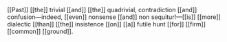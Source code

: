 [[Past]] [[the]] trivial [[and]] [[the]] quadrivial, contradiction [[and]] confusion—indeed, [[even]] nonsense [[and]] non sequitur!—[[is]] [[more]] dialectic [[than]] [[the]] insistence [[on]] [[a]] futile hunt [[for]] [[firm]] [[common]] [[ground]].